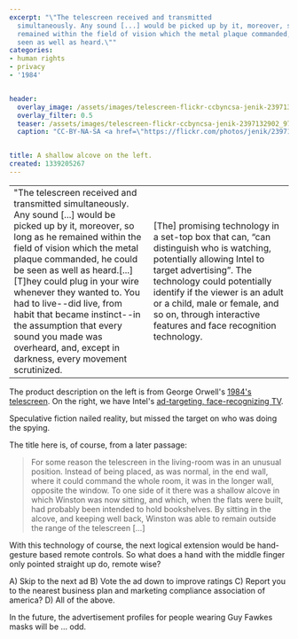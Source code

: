 ```yaml
---
excerpt: "\"The telescreen received and transmitted
  simultaneously. Any sound [...] would be picked up by it, moreover, so long as he
  remained within the field of vision which the metal plaque commanded, he could be
  seen as well as heard.\""
categories:
- human rights
- privacy
- '1984'


header:
  overlay_image: /assets/images/telescreen-flickr-ccbyncsa-jenik-2397132902_97ca6d32c0_c.jpg
  overlay_filter: 0.5
  teaser: /assets/images/telescreen-flickr-ccbyncsa-jenik-2397132902_97ca6d32c0_c.jpg
  caption: "CC-BY-NA-SA <a href=\"https://flickr.com/photos/jenik/2397132902\">jenik/Flickr</a>"


title: A shallow alcove on the left.
created: 1339205267
---
```

<table><tr><td width="50%">
"The telescreen received and transmitted simultaneously. Any sound [...] would be picked up by it, moreover, so long as he remained within the field of vision which the metal plaque commanded, he could be seen as well as heard.[...] [T]hey could plug in your wire whenever they wanted to. You had to live--did live, from habit that became instinct--in the assumption that every sound you made was overheard, and, except in darkness, every movement scrutinized.</td><td>[The]  promising technology in a set-top box that can, “can distinguish who is watching, potentially allowing Intel to target advertising”. The technology could potentially identify if the viewer is an adult or a child, male or female, and so on, through interactive features and face recognition technology.
</td></tr></table>
The product description on the left is from George Orwell's <a href="http://gutenberg.net.au/ebooks01/0100021.txt">1984's telescreen</a>.  On the right, we have Intel's <a href="http://hothardware.com/News/Intel-Hoping-to-Launch-TV-Service-by-the-End-of-the-Year/">ad-targeting, face-recognizing TV</a>.

Speculative fiction nailed reality, but missed the target on who was doing the spying.

The title here is, of course, from a later passage:

<blockquote>For some reason the telescreen in the living-room was in an unusual position. Instead of being placed, as was normal, in the end wall, where it could command the whole room, it was in the longer wall, opposite the window. To one side of it there was a shallow alcove in which Winston was now sitting, and which, when the flats were built, had probably been intended to hold bookshelves. By sitting in the alcove, and keeping well back, Winston was able to remain outside the range of the telescreen [...] </blockquote>

With this technology of course, the next logical extension would be hand-gesture based remote controls.  So what does a hand with the middle finger only pointed straight up do, remote wise?

A) Skip to the next ad
B) Vote the ad down to improve ratings
C) Report you to the nearest business plan and marketing compliance association of america?
D) All of the above.

In the future, the advertisement profiles for people wearing Guy Fawkes masks will be ... odd.
